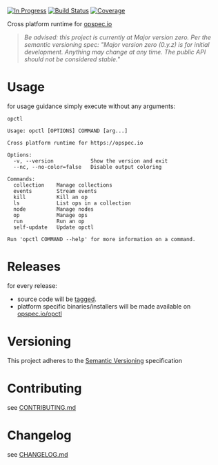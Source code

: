 [![In Progress](https://img.shields.io/waffle/label/opspec-io/opctl/in%20progress.svg)]()
[![Build Status](https://travis-ci.org/opspec-io/opctl.svg?branch=master)](https://travis-ci.org/opspec-io/opctl)
[![Coverage](https://codecov.io/gh/opspec-io/opctl/branch/master/graph/badge.svg)](https://codecov.io/gh/opspec-io/opctl)

Cross platform runtime for [opspec.io](https://opspec.io)

> *Be advised: this project is currently at Major version zero. Per the
> semantic versioning spec: "Major version zero (0.y.z) is for initial
> development. Anything may change at any time. The public API should
> not be considered stable."*

# Usage

for usage guidance simply execute without any arguments:

```SHELL
opctl

Usage: opctl [OPTIONS] COMMAND [arg...]

Cross platform runtime for https://opspec.io

Options:
  -v, --version            Show the version and exit
  --nc, --no-color=false   Disable output coloring

Commands:
  collection    Manage collections
  events        Stream events
  kill          Kill an op
  ls            List ops in a collection
  node          Manage nodes
  op            Manage ops
  run           Run an op
  self-update   Update opctl

Run 'opctl COMMAND --help' for more information on a command.
```

# Releases

for every release:

- source code will be [tagged](https://github.com/opspec-io/opctl/tags).
- platform specific binaries/installers will be made available on
  [opspec.io/opctl](https://opspec.io/opctl/)

# Versioning

This project adheres to the [Semantic Versioning](http://semver.org/)
specification

# Contributing

see [CONTRIBUTING.md](CONTRIBUTING.md)

# Changelog

see [CHANGELOG.md](CHANGELOG.md)
